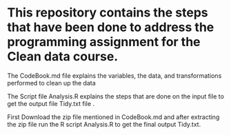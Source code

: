 # This repository contains the steps that have been done to address the programming assignment for the Clean data course.

The CodeBook.md file explains the variables, the data, and transformations performed to clean up the data

The Script file Analysis.R explains the steps that are done on the input file to get the output file Tidy.txt file .

First Download the zip file mentioned in CodeBook.md and after extracting the zip file run the R script Analysis.R to get the final output Tidy.txt.

